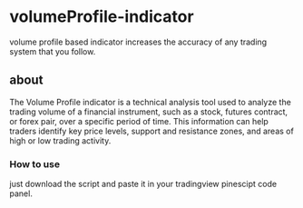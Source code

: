 # volumeProfile-indicator
volume profile based indicator increases the accuracy of any trading system that you follow.
## about
The Volume Profile indicator is a technical analysis tool used to analyze the trading volume of a financial instrument, such as a stock, 
futures contract, or forex pair, over a specific period of time. 
This information can help traders identify key price levels, support and resistance zones, and areas of high or low trading activity.

### How to use
just download the script and paste it in your tradingview pinescipt code panel.
